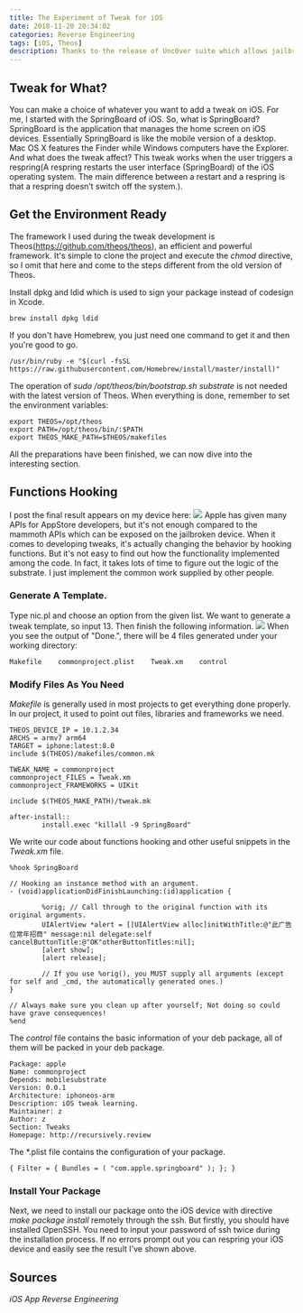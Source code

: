 ```yaml
---
title: The Experiment of Tweak for iOS
date: 2018-11-20 20:34:02
categories: Reverse Engineering
tags: [iOS, Theos]
description: Thanks to the release of Unc0ver suite which allows jailbreak on iOS11 and even on iOS12. I have the opportunity to try out the experiment of tweak on the iOS11 device. It's not complicated as I expected and meanwhile, interesting.
---
```

## Tweak for What?
You can make a choice of whatever you want to add a tweak on iOS. For me, I started with the SpringBoard of iOS. So, what is SpringBoard? SpringBoard is the application that manages the home screen on iOS devices. Essentially SpringBoard is like the mobile version of a desktop. Mac OS X features the Finder while Windows computers have the Explorer. And what does the tweak affect? This tweak works when the user triggers a respring(A respring restarts the user interface (SpringBoard) of the iOS operating system. The main difference between a restart and a respring is that a respring doesn’t switch off the system.).

## Get the Environment Ready
The framework I used during the tweak development is Theos(https://github.com/theos/theos), an efficient and powerful framework. It's simple to clone the project and execute the _chmod_ directive, so I omit that here and come to the steps different from the old version of Theos.

Install dpkg and ldid which is used to sign your package instead of codesign in Xcode.
```shell
brew install dpkg ldid
```
If you don't have Homebrew, you just need one command to get it and then you're good to go.
```shell
/usr/bin/ruby -e "$(curl -fsSL https://raw.githubusercontent.com/Homebrew/install/master/install)"
```
The operation of _sudo /opt/theos/bin/bootstrap.sh substrate_ is not needed with the latest version of Theos. When everything is done, remember to set the 
environment variables:
```shell
export THEOS=/opt/theos
export PATH=/opt/theos/bin/:$PATH
export THEOS_MAKE_PATH=$THEOS/makefiles
```
All the preparations have been finished, we can now dive into the interesting section.

## Functions Hooking
I post the final result appears on my device here:
![](https://media.githubusercontent.com/media/recursively/recursively.github.io/hexo/source/pics/2-1.png)
Apple has given many APIs for AppStore developers, but it's not enough compared to the mammoth APIs which can be exposed on the jailbroken device. When it comes to developing tweaks, it's actually changing the behavior by hooking functions. But it's not easy to find out how the functionality implemented among the code. In fact, it takes lots of time to figure out the logic of the substrate. I just implement the common work supplied by other people.

### Generate A Template.
Type nic.pl and choose an option from the given list. We want to generate a tweak template, so input 13. Then finish the following information.
![](https://media.githubusercontent.com/media/recursively/recursively.github.io/hexo/source/pics/2-2.png)
When you see the output of "Done.", there will be 4 files generated under your working directory: 
```shell
Makefile    commonproject.plist    Tweak.xm    control
```

### Modify Files As You Need
_Makefile_ is generally used in most projects to get everything done properly. In our project, it used to point out files, libraries and frameworks we need.
```shell
THEOS_DEVICE_IP = 10.1.2.34
ARCHS = armv7 arm64
TARGET = iphone:latest:8.0
include $(THEOS)/makefiles/common.mk

TWEAK_NAME = commonproject
commonproject_FILES = Tweak.xm
commonproject_FRAMEWORKS = UIKit

include $(THEOS_MAKE_PATH)/tweak.mk

after-install::
        install.exec "killall -9 SpringBoard"
```
We write our code about functions hooking and other useful snippets in the  _Tweak.xm_ file.
```shell
%hook SpringBoard
  
// Hooking an instance method with an argument.
- (void)applicationDidFinishLaunching:(id)application {

        %orig; // Call through to the original function with its original arguments.
        UIAlertView *alert = [[UIAlertView alloc]initWithTitle:@"此广告位常年招商" message:nil delegate:self cancelButtonTitle:@"OK"otherButtonTitles:nil];
        [alert show];
        [alert release];

        // If you use %orig(), you MUST supply all arguments (except for self and _cmd, the automatically generated ones.)
}

// Always make sure you clean up after yourself; Not doing so could have grave consequences!
%end
```
The _control_ file contains the basic information of your deb package, all of them will be packed in your deb package.
```shell
Package: apple
Name: commonproject
Depends: mobilesubstrate
Version: 0.0.1
Architecture: iphoneos-arm
Description: iOS tweak learning.
Maintainer: z
Author: z
Section: Tweaks
Homepage: http://recursively.review
```
The *.plist file contains the configuration of your package.
```shell
{ Filter = { Bundles = ( "com.apple.springboard" ); }; }
```
### Install Your Package
Next, we need to install our package onto the iOS device with directive _make package install_ remotely through the ssh. But firstly, you should have installed OpenSSH. You need to input your password of ssh twice during the installation process. If no errors prompt out you can respring your iOS device and easily see the result I've shown above.

## Sources
_iOS App Reverse Engineering_